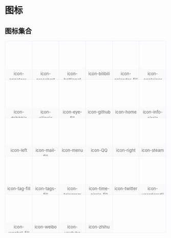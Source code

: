 # 图标

## 图标集合
<style scoped>
@import url(https://at.alicdn.com/t/font_1038733_0xvrvpg9c0r.css);
.icon-list {
    overflow: hidden;
    list-style: none;
    padding: 0!important;
    border: 1px solid #eaeefb;
    border-radius: 4px;
}
.icon-list li {
    float: left;
    width: 16.66%;
    text-align: center;
    height: 120px;
    color: #666;
    font-size: 13px;
    border-right: 1px solid #eee;
    border-bottom: 1px solid #eee;
    margin-right: -1px;
    margin-bottom: -1px;
    overflow: hidden;
}
.icon-list li i {
    display: block;
    font-size: 32px;
    height: 88px;
    line-height: 88px;
    color: #606266;
}
.icon-list li span {
    background-color: #fafafa;
    display: block;
    padding: 5px;
    width: 100%;
    -webkit-box-sizing: border-box;
    box-sizing: border-box;
    height: 32px;
    line-height: 19px;
    margin-left: 1px;
}
</style>

<ul class="icon-list">
    <li><i class="nexmoefont icon-appstore-fill"></i><span>icon-appstore-fill</span></li>
    <li><i class="nexmoefont icon-areachart"></i><span>icon-areachart</span></li>
    <li><i class="nexmoefont icon-battlenet"></i><span>icon-battlenet</span></li>
    <li><i class="nexmoefont icon-bilibili"></i><span>icon-bilibili</span></li>
    <li><i class="nexmoefont icon-calendar-fill"></i><span>icon-calendar-fill</span></li>
    <li><i class="nexmoefont icon-container"></i><span>icon-container</span></li>
    <li><i class="nexmoefont icon-dribbble"></i><span>icon-dribbble</span></li>
    <li><i class="nexmoefont icon-ellipsis"></i><span>icon-ellipsis</span></li>
    <li><i class="nexmoefont icon-eye-fill"></i><span>icon-eye-fill</span></li>
    <li><i class="nexmoefont icon-github"></i><span>icon-github</span></li>
    <li><i class="nexmoefont icon-home"></i><span>icon-home</span></li>
    <li><i class="nexmoefont icon-info-circle"></i><span>icon-info-circle</span></li>
    <li><i class="nexmoefont icon-left"></i><span>icon-left</span></li>
    <li><i class="nexmoefont icon-mail-fill"></i><span>icon-mail-fill</span></li>
    <li><i class="nexmoefont icon-menu"></i><span>icon-menu</span></li>
    <li><i class="nexmoefont icon-QQ"></i><span>icon-QQ</span></li>
    <li><i class="nexmoefont icon-right"></i><span>icon-right</span></li>
    <li><i class="nexmoefont icon-steam"></i><span>icon-steam</span></li>
    <li><i class="nexmoefont icon-tag-fill"></i><span>icon-tag-fill</span></li>
    <li><i class="nexmoefont icon-tags-fill"></i><span>icon-tags-fill</span></li>
    <li><i class="nexmoefont icon-telegram"></i><span>icon-telegram</span></li>
    <li><i class="nexmoefont icon-time-circle-fill"></i><span>icon-time-circle-fill</span></li>
    <li><i class="nexmoefont icon-twitter"></i><span>icon-twitter</span></li>
    <li><i class="nexmoefont icon-unorderedlist"></i><span>icon-unorderedlist</span></li>
    <li><i class="nexmoefont icon-wechat-fill"></i><span>icon-wechat-fill</span></li>
    <li><i class="nexmoefont icon-weibo"></i><span>icon-weibo</span></li>
    <li><i class="nexmoefont icon-youtube"></i><span>icon-youtube</span></li>
    <li><i class="nexmoefont icon-zhihu"></i><span>icon-zhihu</span></li>
</ul>